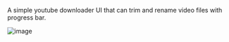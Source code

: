 A simple youtube downloader UI that can trim and rename video files with progress bar.

![image](https://github.com/user-attachments/assets/13e4bd57-dda9-4be1-abb3-f5d9119f5731)
